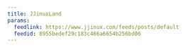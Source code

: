 ```yaml
---
title: JJinuxLand
params:
  feedlink: https://www.jjinux.com/feeds/posts/default
  feedid: 8955bedef29c183c466a6654b256bd06
---
```

